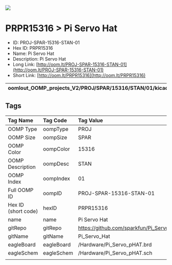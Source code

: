 


  
![][im]
# PRPR15316 > Pi Servo Hat

- ID: PROJ-SPAR-15316-STAN-01
- Hex ID: PRPR15316
- Name: Pi Servo Hat
- Description: Pi Servo Hat
- Long Link: [http://oom.lt/PROJ-SPAR-15316-STAN-01](http://oom.lt/PROJ-SPAR-15316-STAN-01)
- Short Link: [http://oom.lt/PRPR15316](http://oom.lt/PRPR15316)
  

|oomlout_OOMP_projects_V2/PROJ/SPAR/15316/STAN/01/kicadPcb3dFront.png|oomlout_OOMP_projects_V2/PROJ/SPAR/15316/STAN/01/kicadPcb3dBack.png|oomlout_OOMP_projects_V2/PROJ/SPAR/15316/STAN/01/kicadPcb3d.png||
| :---: | :---: | :---: | :---: |

## Tags
  

|Tag Name|Tag Code|Tag Value|
| :--- | :--- | :--- |
|OOMP Type|oompType|PROJ|
|OOMP Size|oompSize|SPAR|
|OOMP Color|oompColor|15316|
|OOMP Description|oompDesc|STAN|
|OOMP Index|oompIndex|01|
|Full OOMP ID|oompID|PROJ-SPAR-15316-STAN-01|
|Hex ID (short code)|hexID|PRPR15316|
|name|name|Pi Servo Hat|
|gitRepo|gitRepo|https://github.com/sparkfun/Pi_Servo_Hat|
|gitName|gitName|Pi_Servo_Hat|
|eagleBoard|eagleBoard|/Hardware/Pi_Servo_pHAT.brd|
|eagleSchem|eagleSchem|/Hardware/Pi_Servo_pHAT.sch|
||||



[im]: PROJ/SPAR/15316/STAN/01/kicadPcb3d_450.png
